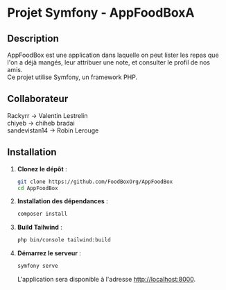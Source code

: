 # Projet Symfony - AppFoodBoxA

## Description
AppFoodBox est une application dans laquelle on peut lister les repas que l'on a déjà mangés, leur attribuer une note, et consulter le profil de nos amis.  
Ce projet utilise Symfony, un framework PHP.  

## Collaborateur
Rackyrr -> Valentin Lestrelin  
chiyeb -> chiheb bradai  
sandevistan14 -> Robin Lerouge  

## Installation

1. **Clonez le dépôt** :
   ```bash
   git clone https://github.com/FoodBoxOrg/AppFoodBox
   cd AppFoodBox
   ```

2. **Installation des dépendances** :
   ```bash
   composer install
   ```

3. **Build Tailwind** :
   ```bash
   php bin/console tailwind:build
   ```

4. **Démarrez le serveur** :
   ```bash
   symfony serve
   ```

   L'application sera disponible à l'adresse [http://localhost:8000](http://localhost:8000).
